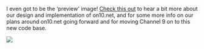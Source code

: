 I even got to be the &#8216;preview' image! [Check this out](http://channel9.msdn.com/showpost.aspx?postid=226369) to hear a bit more about our design and implementation of on10.net, and for some more info on our plans around on10.net going forward and for moving Channel 9 on to this new code base.

[<img src="http://channel9.msdn.com/Photos/226369.jpg" border="0" />](http://channel9.msdn.com/showpost.aspx?postid=226369)
